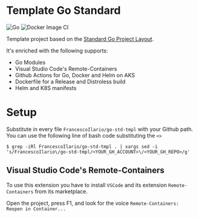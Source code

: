 # Template Go Standard

![Go](https://github.com/FrancescoIlario/go-std-tmpl/workflows/Go/badge.svg)
![Docker Image CI](https://github.com/FrancescoIlario/go-std-tmpl/workflows/Docker%20Image%20CI/badge.svg)

Template project based on the [Standard Go Project Layout](https://github.com/golang-standards/project-layout).

It's enriched with the following supports:

- Go Modules
- Visual Studio Code's Remote-Containers 
- Github Actions for Go, Docker and Helm on AKS
- Dockerfile for a Release and Distroless build
- Helm and K8S manifests

# Setup

Substitute in every file `FrancescoIlario/go-std-tmpl` with your Github path.
You can use the following line of bash code substituting the `<>`
```console
$ grep -iRl FrancescoIlario/go-std-tmpl . | xargs sed -i 's/FrancescoIlario\/go-std-tmpl/<YOUR_GH_ACCOUNT>\/<YOUR_GH_REPO>/g' 
```

## Visual Studio Code's Remote-Containers

To use this extension you have to install `VSCode` and its extension `Remote-Containers` from its marketplace.

Open the project, press F1, and look for the voice `Remote-Containers: Reopen in Container...`
